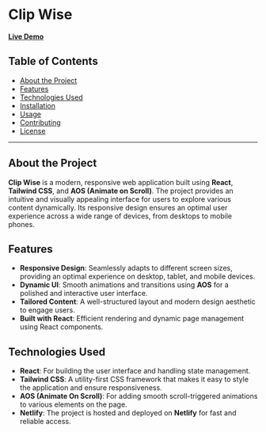 # Clip Wise

[**Live Demo**](https://clip-wise.netlify.app/)

## Table of Contents

- [About the Project](#about-the-project)
- [Features](#features)
- [Technologies Used](#technologies-used)
- [Installation](#installation)
- [Usage](#usage)
- [Contributing](#contributing)
- [License](#license)

---

## About the Project

**Clip Wise** is a modern, responsive web application built using **React**, **Tailwind CSS**, and **AOS (Animate on Scroll)**. The project provides an intuitive and visually appealing interface for users to explore various content dynamically. Its responsive design ensures an optimal user experience across a wide range of devices, from desktops to mobile phones.

## Features

- **Responsive Design**: Seamlessly adapts to different screen sizes, providing an optimal experience on desktop, tablet, and mobile devices.
- **Dynamic UI**: Smooth animations and transitions using **AOS** for a polished and interactive user interface.
- **Tailored Content**: A well-structured layout and modern design aesthetic to engage users.
- **Built with React**: Efficient rendering and dynamic page management using React components.

## Technologies Used

- **React**: For building the user interface and handling state management.
- **Tailwind CSS**: A utility-first CSS framework that makes it easy to style the application and ensure responsiveness.
- **AOS (Animate On Scroll)**: For adding smooth scroll-triggered animations to various elements on the page.
- **Netlify**: The project is hosted and deployed on **Netlify** for fast and reliable access.



